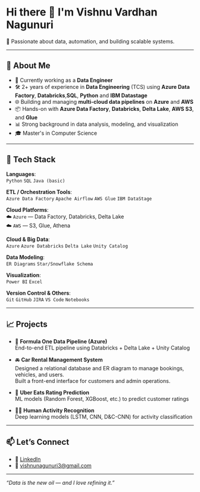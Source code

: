 # Hi there 👋 I'm Vishnu Vardhan Nagunuri

🎯 Passionate about data, automation, and building scalable systems.

---

## 💼 About Me

- 🔭 Currently working as a **Data Engineer**
- 🛠️ 2+ years of experience in **Data Engineering** (TCS) using **Azure Data Factory**, **Databricks**,**SQL**, **Python** and **IBM Datastage**
- 🌐 Building and managing **multi-cloud data pipelines** on **Azure** and **AWS**
- 📦 Hands-on with **Azure Data Factory**, **Databricks**, **Delta Lake**, **AWS S3**, and **Glue**
- 📊 Strong background in data analysis, modeling, and visualization
- 🎓 Master's in Computer Science

---

## 🧰 Tech Stack

**Languages**:  
`Python` `SQL` `Java (basic)`  

**ETL / Orchestration Tools**:  
`Azure Data Factory` `Apache Airflow` `AWS Glue` `IBM DataStage`  

**Cloud Platforms**:  
☁️ `Azure` — Data Factory, Databricks, Delta Lake  
☁️ `AWS` — S3, Glue, Athena  

**Cloud & Big Data**:  
`Azure` `Azure Databricks` `Delta Lake` `Unity Catalog`  

**Data Modeling**:  
`ER Diagrams` `Star/Snowflake Schema`  

**Visualization**:  
`Power BI` `Excel`  

**Version Control & Others**:  
`Git` `GitHub` `JIRA` `VS Code` `Notebooks`

---

## 📈 Projects

- 🚦 **Formula One Data Pipeline (Azure)**  
  End-to-end ETL pipeline using Databricks + Delta Lake + Unity Catalog

- 🚘 **Car Rental Management System**  
  Designed a relational database and ER diagram to manage bookings, vehicles, and users.  
  Built a front-end interface for customers and admin operations.

- 🍔 **Uber Eats Rating Prediction**  
  ML models (Random Forest, XGBoost, etc.) to predict customer ratings

- 🏃‍♂️ **Human Activity Recognition**  
  Deep learning models (LSTM, CNN, D&C-CNN) for activity classification


---

## 📫 Let’s Connect

- 💼 [LinkedIn](https://www.linkedin.com/in/your-profile)
- 📧 vishnunagunuri3@gmail.com

---

_“Data is the new oil — and I love refining it.”_

